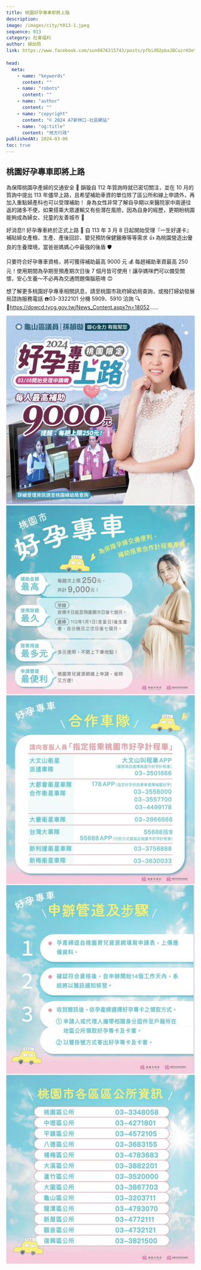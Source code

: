 ```yaml
---
title: 桃園好孕專車即將上路
description:
image: /images/city/t013-1.jpeg
sequence: 013
category: 社會福利
author: 婦幼局
link: https://www.facebook.com/sun0976315743/posts/pfbid02pbaJBCuzrH3eYeBh3cerZLdSWwU3rxSEtAYnwsrgpHSkf8GQZoX7aKHSa34aPe7l

head:
  meta:
    - name: "keywords"
      content: ""
    - name: "robots"
      content: ""
    - name: "author"
      content: ""
    - name: "copyright"
      content: "© 2024 A7新林口-社區網站"
    - name: "og:title"
      content: "地方行政"
publishedAt: 2024-03-06
toc: true
---
```


## 桃園好孕專車即將上路

為保障桃園孕產婦的交通安全 🚗
韻璇自 112 年質詢時就已密切關注，並在 10 月的質詢中提出 113 年儘早上路，且希望補助車資的單位除了區公所和線上申請外，再加入重點婦產科也可以受理補助！
身為女性非常了解自孕期以來醫院家中兩邊往返的諸多不便，如果搭乘大眾運輸又有些潛在風險，因為自身的經歷，更期盼桃園能夠成為婦女、兒童的友善城市 🩷

好消息‼️ 好孕專車終於正式上路 💪
自 113 年 3 月 8 日起開始受理『一生好運卡』
補貼婦女產檢、生產、產後回診、嬰兒預防保健醫療等等需求 👍 為桃園營造出優良的生養環境，當爸爸媽媽心中最強的後盾 🛡️

只要符合好孕專車資格，將可獲得補助最高 9000 元 💰 每趟補助車資最高 250 元！使用期間為孕期至預產期次日後 7 個月皆可使用！讓孕媽咪們可以備受關懷，安心生養～不必再為交通問題傷腦筋唷 😊

想了解更多桃園好孕專車相關訊息，請至桃園市政府婦幼局查詢，或撥打婦幼發展局諮詢服務電話 ☎️03-3322101 分機 5909、5910 洽詢 🔍
🔗https://dowcd.tycg.gov.tw/News_Content.aspx?n=18052......

![s3010-1.jpeg](/images/service/s3010-1.jpeg)
![s3010-2.jpeg](/images/service/s3010-2.jpeg)
![s3010-3.jpeg](/images/service/s3010-3.jpeg)
![s3010-4.jpeg](/images/service/s3010-4.jpeg)
![s3010-5.jpeg](/images/service/s3010-5.jpeg)
